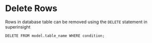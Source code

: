# Delete Rows

Rows in database table can be removed using the `DELETE` statement in superinsight

```
DELETE FROM model.table_name WHERE condition;
```
